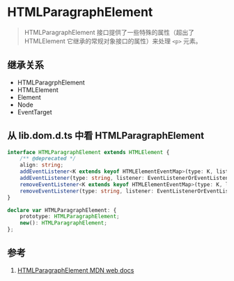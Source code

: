 # HTMLParagraphElement

> HTMLParagraphElement 接口提供了一些特殊的属性（超出了 HTMLElement 它继承的常规对象接口的属性）来处理 `<p>` 元素。

## 继承关系

- HTMLParagrphElement
- HTMLElement
- Element
- Node
- EventTarget

## 从 lib.dom.d.ts 中看 HTMLParagraphElement

```ts
interface HTMLParagraphElement extends HTMLElement {
    /** @deprecated */
    align: string;
    addEventListener<K extends keyof HTMLElementEventMap>(type: K, listener: (this: HTMLParagraphElement, ev: HTMLElementEventMap[K]) => any, options?: boolean | AddEventListenerOptions): void;
    addEventListener(type: string, listener: EventListenerOrEventListenerObject, options?: boolean | AddEventListenerOptions): void;
    removeEventListener<K extends keyof HTMLElementEventMap>(type: K, listener: (this: HTMLParagraphElement, ev: HTMLElementEventMap[K]) => any, options?: boolean | EventListenerOptions): void;
    removeEventListener(type: string, listener: EventListenerOrEventListenerObject, options?: boolean | EventListenerOptions): void;
}

declare var HTMLParagraphElement: {
    prototype: HTMLParagraphElement;
    new(): HTMLParagraphElement;
};
```

## 参考

1. [HTMLParagraphElement MDN web docs](https://developer.mozilla.org/en-US/docs/Web/API/HTMLParagraphElement)
